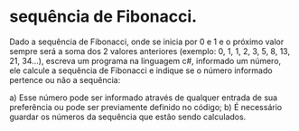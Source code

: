 # sequência de Fibonacci.


Dado a sequência de Fibonacci, onde se inicia por 0 e 1 e o próximo valor sempre será a soma dos 2 valores anteriores (exemplo: 0, 1, 1, 2, 3, 5, 8, 13, 21, 34...), escreva um programa na linguagem c#, informado um número, ele calcule a sequência de Fibonacci e indique se o número informado pertence ou não a sequência:

a) Esse número pode ser informado através de qualquer entrada de sua preferência ou pode ser previamente definido no código;
b) É necessário guardar os números da sequência que estão sendo calculados.